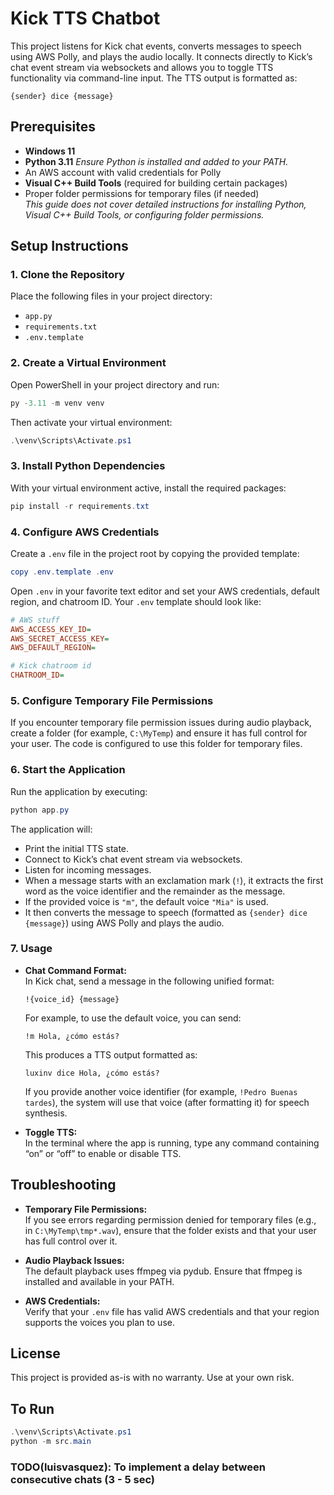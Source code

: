 
# Kick TTS Chatbot

This project listens for Kick chat events, converts messages to speech using AWS Polly, and plays the audio locally. It connects directly to Kick’s chat event stream via websockets and allows you to toggle TTS functionality via command-line input. The TTS output is formatted as:

```
{sender} dice {message}
```

## Prerequisites

- **Windows 11**
- **Python 3.11**
  *Ensure Python is installed and added to your PATH.*
- An AWS account with valid credentials for Polly
- **Visual C++ Build Tools** (required for building certain packages)
- Proper folder permissions for temporary files (if needed)  
  *This guide does not cover detailed instructions for installing Python, Visual C++ Build Tools, or configuring folder permissions.*

## Setup Instructions

### 1. Clone the Repository

Place the following files in your project directory:
- `app.py`
- `requirements.txt`
- `.env.template`

### 2. Create a Virtual Environment

Open PowerShell in your project directory and run:

```powershell
py -3.11 -m venv venv
```

Then activate your virtual environment:

```powershell
.\venv\Scripts\Activate.ps1
```

### 3. Install Python Dependencies

With your virtual environment active, install the required packages:

```powershell
pip install -r requirements.txt
```

### 4. Configure AWS Credentials

Create a `.env` file in the project root by copying the provided template:

```powershell
copy .env.template .env
```

Open `.env` in your favorite text editor and set your AWS credentials, default region, and chatroom ID. Your `.env` template should look like:

```ini
# AWS stuff
AWS_ACCESS_KEY_ID=
AWS_SECRET_ACCESS_KEY=
AWS_DEFAULT_REGION=

# Kick chatroom id
CHATROOM_ID=
```

### 5. Configure Temporary File Permissions

If you encounter temporary file permission issues during audio playback, create a folder (for example, `C:\MyTemp`) and ensure it has full control for your user. The code is configured to use this folder for temporary files.

### 6. Start the Application

Run the application by executing:

```powershell
python app.py
```

The application will:
- Print the initial TTS state.
- Connect to Kick’s chat event stream via websockets.
- Listen for incoming messages.
- When a message starts with an exclamation mark (`!`), it extracts the first word as the voice identifier and the remainder as the message.
- If the provided voice is `"m"`, the default voice `"Mia"` is used.
- It then converts the message to speech (formatted as `{sender} dice {message}`) using AWS Polly and plays the audio.

### 7. Usage

- **Chat Command Format:**  
  In Kick chat, send a message in the following unified format:
  ```
  !{voice_id} {message}
  ```
  For example, to use the default voice, you can send:
  ```
  !m Hola, ¿cómo estás?
  ```
  This produces a TTS output formatted as:
  ```
  luxinv dice Hola, ¿cómo estás?
  ```
  If you provide another voice identifier (for example, `!Pedro Buenas tardes`), the system will use that voice (after formatting it) for speech synthesis.

- **Toggle TTS:**  
  In the terminal where the app is running, type any command containing “on” or “off” to enable or disable TTS.

## Troubleshooting

- **Temporary File Permissions:**  
  If you see errors regarding permission denied for temporary files (e.g., in `C:\MyTemp\tmp*.wav`), ensure that the folder exists and that your user has full control over it.

- **Audio Playback Issues:**  
  The default playback uses ffmpeg via pydub. Ensure that ffmpeg is installed and available in your PATH.

- **AWS Credentials:**  
  Verify that your `.env` file has valid AWS credentials and that your region supports the voices you plan to use.

## License

This project is provided as-is with no warranty. Use at your own risk.

## To Run

```powershell
.\venv\Scripts\Activate.ps1
python -m src.main
```

### TODO(luisvasquez): To implement a delay between consecutive chats (3 - 5 sec)
